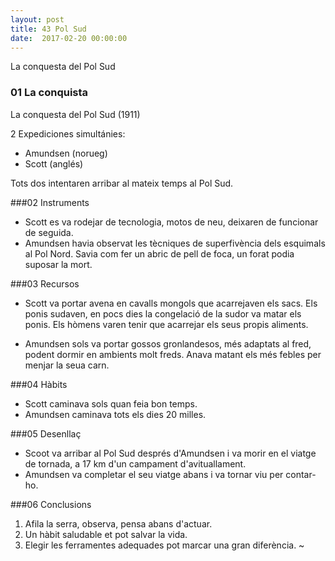 ```yaml
---
layout: post
title: 43 Pol Sud
date:  2017-02-20 00:00:00
---
```


La conquesta del Pol Sud

### 01 La conquista

La conquesta del Pol Sud (1911)

2 Expediciones simultánies:

- Amundsen (norueg)
- Scott (anglés)

Tots dos intentaren arribar al mateix temps al Pol Sud.

###02 Instruments

- Scott es va rodejar de tecnologia, motos de neu, deixaren de funcionar de seguida.
- Amundsen havia observat les tècniques de superfivència dels esquimals al Pol Nord. Savia com fer un abric de pell de foca, un forat podia suposar la mort.

###03 Recursos

- Scott va portar avena en cavalls mongols que acarrejaven els sacs. Els ponis sudaven, en pocs dies la congelació de la sudor va matar els ponis. Els hòmens varen tenir que acarrejar els seus propis aliments.

- Amundsen sols va portar gossos gronlandesos, més adaptats al fred, podent dormir en ambients molt freds. Anava matant els més febles per menjar la seua carn.

###04 Hàbits

- Scott caminava sols quan feia bon temps.
- Amundsen caminava tots els dies 20 milles.

###05 Desenllaç

- Scoot va arribar al Pol Sud després d'Amundsen i va morir en el viatge de tornada, a 17 km d'un campament d'avituallament.
- Amundsen va completar el seu viatge abans i va tornar viu per contar-ho.

###06 Conclusions

1. Afila la serra, observa, pensa abans d'actuar.
2. Un hàbit saludable et pot salvar la vida.
3. Elegir les ferramentes adequades pot marcar una gran diferència.
~                                                                        
